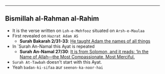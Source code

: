 


***

## Bismillah al-Rahman al-Rahim
* It is the verse written on `Loh-e-Mehfooz` situated on `Arsh-e-Maulaa`
* First revealed on `Hazrat Adam AS`
   * __Surah Bakarah 2/31-33__: [He taught Adam the names of all things](https://quran.com/2/31-33)
* In `Surah An-Namal this Ayat is repeated
   * __Surah An-Namal 27/30__: [It is from Solomon, and it reads: ‘In the Name of Allah—the Most Compassionate, Most Merciful.](https://quran.com/27/30)
* `Surah At-Tawbah` doesn't start with this Ayat.
* Yeah `badan-ki-sifaa` aur `seenon-ka-noor-hai`
